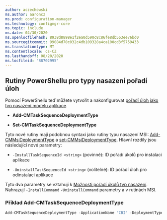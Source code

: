 ```yaml
---
author: aczechowski
ms.author: aaroncz
ms.prod: configuration-manager
ms.technology: configmgr-core
ms.topic: include
ms.date: 04/30/2020
ms.openlocfilehash: 8938d8898e1f2ea0d590c8c86fe8db563ee76bd0
ms.sourcegitcommit: 99084d70c032c4db109328a4ca100cd3f5759433
ms.translationtype: MT
ms.contentlocale: cs-CZ
ms.lasthandoff: 08/20/2020
ms.locfileid: "88702995"
---
```

## <a name="powershell-cmdlets-for-task-sequence-deployment-types"></a><a name="bkmk_osdpwsh"></a> Rutiny PowerShellu pro typy nasazení pořadí úloh

<!--7019342-->

Pomocí PowerShellu teď můžete vytvořit a nakonfigurovat [pořadí úloh jako typ nasazení modelu aplikace](../../../../../apps/get-started/creating-windows-applications.md#bkmk_tsdt).

- **Add-CMTaskSequenceDeploymentType**

- **Set-CMTaskSequenceDeploymentType**

Tyto nové rutiny mají podobnou syntaxi jako rutiny typu nasazení MSI: [Add-CMMsiDeploymentType](/powershell/module/configurationmanager/Add-CMMsiDeploymentType?view=sccm-ps) a [set-CMMsiDeploymentType](/powershell/module/configurationmanager/Set-CMMsiDeploymentType?view=sccm-ps). Hlavní rozdíly jsou následující nové parametry:

- `-InstallTaskSequenceId <string>` (povinné): ID pořadí úkolů pro instalaci aplikace

- `-UninstallTaskSequenceId <string>` (volitelné): ID pořadí úloh pro odinstalaci aplikace

Tyto dva parametry se vztahují k [Možnosti pořadí úkolů typ nasazení](../../../../../apps/deploy-use/create-applications.md#bkmk_dt-ts). Nahrazují `-InstallCommand` `-UninstallCommand` parametry a v rutinách MSI.

### <a name="add-cmtasksequencedeploymenttype-example"></a>Příklad Add-CMTaskSequenceDeploymentType

```powershell
Add-CMTaskSequenceDeploymentType -ApplicationName "CBI" -DeploymentTypeName "Complex install" -Comment "New Deployment Type" -InstallTaskSequenceId "ABC001EB" -UninstallTaskSequenceId "ABC00378" -ScriptLanguage "PowerShell" -ScriptText "dir"
```